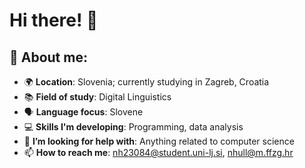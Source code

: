 # Hi there! 👋

## 💫 About me:
- 🌍 **Location**: Slovenia; currently studying in Zagreb, Croatia
- 📚 **Field of study**: Digital Linguistics
- 🗣️ **Language focus**: Slovene
- 💻 **Skills I'm developing**: Programming, data analysis
- 🤔 **I’m looking for help with**: Anything related to computer science
- 📫 **How to reach me**: [nh23084@student.uni-lj.si](mailto:nh23084@student.uni-lj.si), [nhull@m.ffzg.hr](mailto:nhull@m.ffzg.hr)
